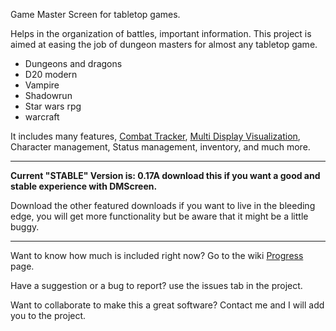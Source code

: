 Game Master Screen for tabletop games.

Helps in the organization of battles, important information.
This project is aimed at easing the job of dungeon masters for almost any tabletop game.

  * Dungeons and dragons
  * D20 modern
  * Vampire
  * Shadowrun
  * Star wars rpg
  * warcraft

It includes many features, [Combat Tracker](CombatTracker.md), [Multi Display Visualization](MultiDisplayVisualization.md), Character management, Status management, inventory, and much more.


---


**Current "STABLE" Version is: 0.17A download this if you want a good and stable experience with DMScreen.**

Download the other featured downloads if you want to live in the bleeding edge, you will get more functionality but be aware that it might be a little buggy.


---


Want to know how much is included right now? Go to the wiki [Progress](Progress.md) page.

Have a suggestion or a bug to report? use the issues tab in the project.

Want to collaborate to make this a great software? Contact me and I will add you to the project.
